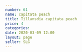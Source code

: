 ```yaml
---
number: 61
name: capitata peach
title: Tillansdia capitata peach
price: 4
categories:  
date: 2020-03-09 12:00
layout: page
seller: SLG
---
```

